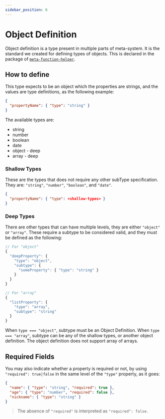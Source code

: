```yaml
---
sidebar_position: 6
---
```


# Object Definition

Object definition is a type present in multiple parts of meta-system. It is the standard we created for defining types of objects. This is declared in the package of [`meta-function-helper`](https://www.npmjs.com/package/meta-function-helper).

## How to define
This type expects to be an object which the properties are strings, and the values are type definitions, as the following example:

```json
{
  "propertyName": { "type": "string" }
}
```

The available types are:
- string
- number
- boolean
- date
- object - deep
- array - deep

### Shallow Types
These are the types that does not require any other subType specification. They are: `"string"`, `"number"`, `"boolean"`, and `"date"`.
```JSON
{
  "propertyName": { "type": <shallow-types> }
}
```

### Deep Types
There are other types that can have multiple levels, they are either `"object"` or `"array"`. These require a subtype to be considered valid, and they must be defined as the following:
```javascript
// For "object"
{
  "deepProperty": {
    "type": "object",
    "subtype": {
      "someProperty": { "type": "string" }
    }
  }
}

// For "array"
{
  "listProperty": {
    "type": "array",
    "subtype": "string"
  }
}

```

When `type === "object"`, subtype must be an Object Definition. When `type === "array"`, subtype can be any of the shallow types, or another object definition. The object definition does not support array of arrays.

## Required Fields
You may also indicate whether a property is required or not, by using `"required": true|false` in the same level of the `"type"` property, as it goes:

```json
{
  "name": { "type": "string", "required": true },
  "age": { "type": "number", "required": false },
  "nickname": { "type": "string" }
}
```

> The absence of `"required"` is interpreted as `"required": false`.